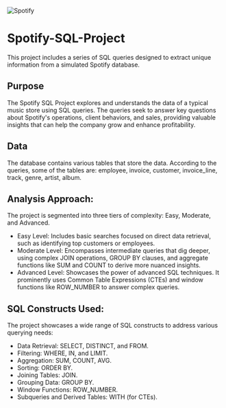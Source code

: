
![Spotify](https://github.com/user-attachments/assets/b2038492-c22f-42c6-a530-166939183a03)

# Spotify-SQL-Project

This project includes a series of SQL queries designed to extract unique information from a simulated Spotify database.

## Purpose

The Spotify SQL Project explores and understands the data of a typical music store using SQL queries. The queries seek to answer key questions about Spotify's operations, client behaviors, and sales, providing valuable insights that can help the company grow and enhance profitability.

## Data

The database contains various tables that store the data. According to the queries, some of the tables are: employee, invoice, customer, invoice_line, track, genre, artist, album.

## Analysis Approach:

The project is segmented into three tiers of complexity: Easy, Moderate, and Advanced.

  * Easy Level: Includes basic searches focused on direct data retrieval, such as identifying top customers or employees.
  * Moderate Level: Encompasses intermediate queries that dig deeper, using complex JOIN operations, GROUP BY clauses, and aggregate functions like SUM and COUNT to derive more nuanced insights.
  * Advanced Level: Showcases the power of advanced SQL techniques. It prominently uses Common Table Expressions (CTEs) and window functions like ROW_NUMBER to answer complex queries.

## SQL Constructs Used:

The project showcases a wide range of SQL constructs to address various querying needs:

  * Data Retrieval: SELECT, DISTINCT, and FROM.
  * Filtering: WHERE, IN, and LIMIT.
  * Aggregation: SUM, COUNT, AVG.
  * Sorting: ORDER BY.
  * Joining Tables: JOIN.
  * Grouping Data: GROUP BY.
  * Window Functions: ROW_NUMBER.
  * Subqueries and Derived Tables: WITH (for CTEs).
